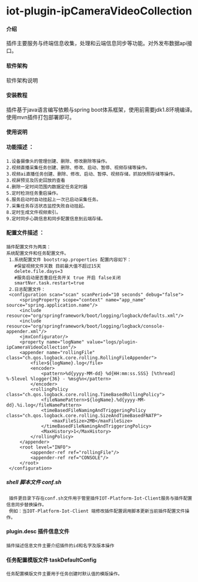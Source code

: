# iot-plugin-ipCameraVideoCollection

#### 介绍
插件主要服务与终端信息收集，处理和云端信息同步等功能。对外发布数据api接口。
#### 软件架构
软件架构说明
#### 安装教程
插件基于java语言编写依赖与spring boot体系框架，使用前需要jdk1.8环境编译。使用mvn插件打包部署即可。
#### 使用说明
#### 功能描述 ：
    1.设备摄像头的管理创建、删除、修改删除等操作。
    2.视频直播采集任务创建、删除、修改、启动、暂停、视频存储等操作。
    3.视频ai直播任务创建、删除、修改、启动、暂停、视频存储，抓拍快照存储等操作。
    3.视屏预览及历史回放的查看
    4.删除一定时间范围内数据定任务定时器
    5.定时检测任务重启操作。
    6.服务启动时自动挂起上一次已启动采集任务。
    7.采集任务存活状态监控失败自动挂起。
    8.定时生成文件视频索引。
    9.定时同步心跳信息和同步配置信息到云端存储。

#### 配置文件描述 ：
    插件配置文件为两类：
    系统配置文件和任务配置文件。
     1.系统配置文件 bootstrap.properties 配置内容如下：
       #保留视频文件天数 目前最大值不超过15天
       delete.file.days=3
       #服务启动是否重启任务开关 true 开启 false关闭
       smartNvr.task.restart=true
     2.日志配置文件：
     <configuration scan="scan" scanPeriod="10 seconds" debug="false">
         <springProperty scope="context" name="app_name" source="spring.application.name"/>
         <include resource="org/springframework/boot/logging/logback/defaults.xml"/>
         <include resource="org/springframework/boot/logging/logback/console-appender.xml"/>
         <jmxConfigurator/>
         <property name="logName" value="logs/plugin-ipCameraVideoCollection"/>
         <appender name="rollingFile" class="ch.qos.logback.core.rolling.RollingFileAppender">
             <file>${logName}.log</file>
             <encoder>
                 <pattern>%d{yyyy-MM-dd} %d{HH:mm:ss.SSS} [%thread] %-5level %logger{36} - %msg%n</pattern>
             </encoder>
             <rollingPolicy class="ch.qos.logback.core.rolling.TimeBasedRollingPolicy">
                 <fileNamePattern>${logName}.%d{yyyy-MM-dd}.%i.log</fileNamePattern>
                 <timeBasedFileNamingAndTriggeringPolicy class="ch.qos.logback.core.rolling.SizeAndTimeBasedFNATP">
                     <maxFileSize>2MB</maxFileSize>
                 </timeBasedFileNamingAndTriggeringPolicy>
                 <MaxHistory>1</MaxHistory>
             </rollingPolicy>
         </appender>
         <root level="INFO">
             <appender-ref ref="rollingFile"/>
             <appender-ref ref="CONSOLE"/>
         </root>
     </configuration>


##### shell 脚本文件 conf.sh
     插件更目录下存在conf.sh文件用于管里插件IOT-Platform-Iot-Client服务与插件配置信息同步替换操作。
     例如：当IOT-Platform-Iot-Client 端修改插件配置调用脚本更新当前插件配置文件操作。

#### plugin.desc 插件信息文件
    插件描述信息文件主要介绍插件的id和名字及版本操作

#### 任务配置模版文件 taskDefaultConfig
    任务配置模版文件主要用于任务创建时默认值的模版操作。
